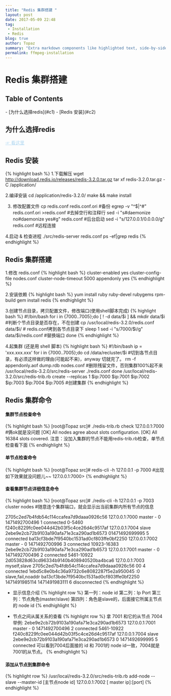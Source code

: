 ```yaml
---
title: "Redis 集群搭建 "
layout: post
date: 2017-05-09 22:48
tag:
 - Installation
 - Redis
blog: true
author: Topaz
summary: "Extra markdown components like highlighted text, side-by-side items, starring/highlighting a blog or project, and embedding gists, videos etc"
permalink: ffmpeg-installation
---
```

<h1 class="title"> Redis 集群搭建 </h1>

<h2> Table of Contents </h2>
- [为什么选择redis](#c1)
- [Redis 安装](#c2)


<h2 id="c1"> 为什么选择redis </h2>
<a style="color: #AED6F1" href="https://www.jianshu.com/p/238372c25669"> ☞ 看这里</a>

<h2 id="c2"> Redis 安装 </h2>

{% highlight bash %}
1.下载解压
 wget http://download.redis.io/releases/redis-3.2.0.tar.gz
 tar xf redis-3.2.0.tar.gz -C /application/

2.编译安装
 cd /application/redis-3.2.0/
 make && make install

3. 修改配置文件
 cp redis.conf redis.conf.ori  #备份
 egrep -v "^$|^#" redis.conf.ori >redis.conf #去掉空行和注释行
 sed -i "s#daemonize no#daemonize yes#g" redis.conf #后台启动
 sed -i "s/127.0.0.1/0.0.0.0/g" redis.conf #远程连接

4.启动 & 检查进程
 ./src/redis-server redis.conf
 ps -ef|grep redis
{% endhighlight %}


<h2 id="c3"> Redis 集群搭建 </h2>

1.修改 redis.conf
{% highlight bash %}
 cluster-enabled yes
 cluster-config-file nodes.conf
 cluster-node-timeout 5000
 appendonly yes
{% endhighlight %}

2.安装依赖
{% highlight bash %}
 yum install ruby ruby-devel rubygems rpm-build
 gem install redis
{% endhighlight %}

3.创建节点目录，拷贝配置文件，修改端口(使用shell脚本完成)
{% highlight bash %}
 #!/bin/bash
 for i in {7000..7005};do
 	[ ! -d data/$i ] && mkdir data/$i  #判断个节点目录是否存在，不在创建
 	cp /usr/local/redis-3.2.0/redis.conf  data/$i/ # redis.conf拷到各节点目录下
 	sleep 1
 	sed -i "s/7000/$i/g"  data/$i/redis.conf  #替换端口
 done
{% endhighlight %}

4.起集群 (还是用 shell 脚本)
{% highlight bash %}
 #!/bin/bash
 ip = 'xxx.xxx.xxx'
 for i in {7000..7005};do
	cd /data/recluster/$i  #切到各节点目录，有必须这样做的理由(可能起不来)，anyway 切就完了。
	rm -f appendonly.aof  dump.rdb  nodes.conf  #删除残留文件，否则集群100%起不来
    /usr/local/redis-3.2.0/src/redis-server ./redis.conf
 done
 /usr/local/redis-3.2.0/src/redis-trib.rb create --replicas 1 $ip:7000 $ip:7001 $ip:7002  $ip:7003 $ip:7004 $ip:7005  #创建集群
{% endhighlight %}


<h2 id="c4"> Redis 集群命令 </h2>

#### 集群节点检查命令
{% highlight bash %}
 [root@Topaz src]# ./redis-trib.rb check 127.0.0.1:7000 #俩ok就是没问题
 [OK] All nodes agree about slots configuration.
 [OK] All 16384 slots covered.
 注意：没加入集群的节点不能用redis-trib.rb检查，单节点检查看下面
{% endhighlight %}


#### 单节点检查命令
{% highlight bash %}
 [root@Topaz src]# redis-cli -h 127.0.0.1 -p 7000 #出现如下效果就没问题儿~~
 127.0.0.1:7000>
{% endhighlight %}

#### 查看集群节点详细信息命令

{% highlight bash %}
 [root@Topaz src]# ./redis-cli -h 127.0.0.1 -p 7003 cluster nodes #随意连个集群端口，就会显示出当前集群内所有节点的信息

 2705c2ed7b4fdb54c114ccafea7d9daaa0926c56 127.0.0.1:7000 master - 0 1471492700496 1 connected 0-5460
 f240c8229fc0ee044d42b03f5c4ce26d4c9517af 127.0.0.1:7004 slave 	2ebe9e2cb72b9103a190afa71e3ca290ad1b6573  01471492699995 5 connected
 ba13cf3bde7f9540bc1531ad0cf803ffe0bf2250 127.0.0.1:7002 master - 0 1471492700996 3 connected 	10923-16383
 2ebe9e2cb72b9103a190afa71e3ca290ad1b6573 127.0.0.1:7001 master - 0 1471492700496 2 connected 5461-10922
 2d053828d63cd96334b9140b408940520ba4bca6 127.0.0.1:7003 myself,slave 2705c2ed7b4fdb54c114ccafea7d9daaa0926c56 00 4 connected
 1ebd5c8e0b4c36a9732c6e8082287f5e2a950045 :0 slave,fail,noaddr ba13cf3bde7f9540bc1531ad0cf803ffe0bf2250  1471491985114 1471491983111 6 disconnected
 {% endhighlight %}

- 显示信息介绍
{% highlight row %}
 第一列：node id
 第二列：Ip Port
 第三列：节点角色(master/slave)
 第四列：角色是slave的，后面接它所属主节点的 node id
{% endhighlight %}

- 节点之间从属关系的查看
{% highlight row %}
 拿 7001 和它的从节点 7004 举例:
  2ebe9e2cb72b9103a190afa71e3ca290ad1b6573 127.0.0.1:7001 master - 0 1471492700496 2 connected 5461-10922
  f240c8229fc0ee044d42b03f5c4ce26d4c9517af 127.0.0.1:7004 slave 2ebe9e2cb72b9103a190afa71e3ca290ad1b6573  0 1471492699995 5 connected
 可以看到7004后面接的 id 和 7001的 node id一致，7004就是7001的从节点。
{% endhighlight %}


#### 添加从节点到集群命令
{% highlight row %}
 /usr/local/redis-3.2.0/src/redis-trib.rb add-node --slave --master-id [主节点node id] 127.0.0.1:7002 [ master ip]:[port]
{% endhighlight %}
